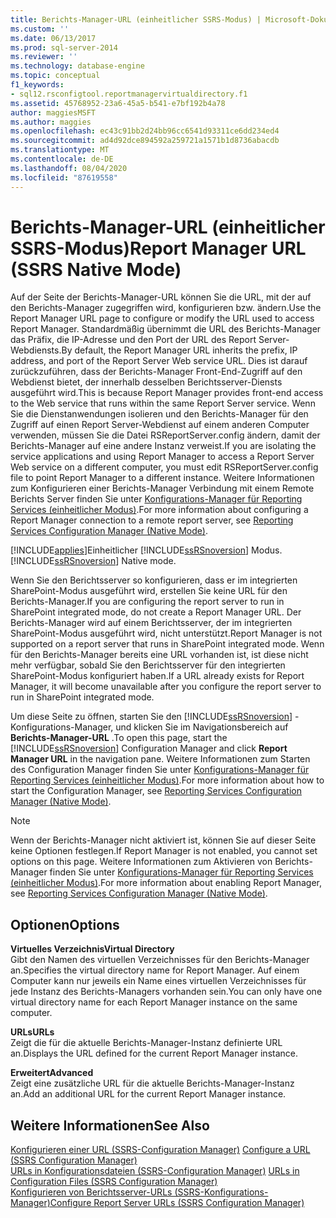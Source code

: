 ```yaml
---
title: Berichts-Manager-URL (einheitlicher SSRS-Modus) | Microsoft-Dokumentation
ms.custom: ''
ms.date: 06/13/2017
ms.prod: sql-server-2014
ms.reviewer: ''
ms.technology: database-engine
ms.topic: conceptual
f1_keywords:
- sql12.rsconfigtool.reportmanagervirtualdirectory.f1
ms.assetid: 45768952-23a6-45a5-b541-e7bf192b4a78
author: maggiesMSFT
ms.author: maggies
ms.openlocfilehash: ec43c91bb2d24bb96cc6541d93311ce6dd234ed4
ms.sourcegitcommit: ad4d92dce894592a259721a1571b1d8736abacdb
ms.translationtype: MT
ms.contentlocale: de-DE
ms.lasthandoff: 08/04/2020
ms.locfileid: "87619558"
---
```

# <a name="report-manager-url-ssrs-native-mode"></a><span data-ttu-id="0ed1a-102">Berichts-Manager-URL (einheitlicher SSRS-Modus)</span><span class="sxs-lookup"><span data-stu-id="0ed1a-102">Report Manager URL (SSRS Native Mode)</span></span>
  <span data-ttu-id="0ed1a-103">Auf der Seite der Berichts-Manager-URL können Sie die URL, mit der auf den Berichts-Manager zugegriffen wird, konfigurieren bzw. ändern.</span><span class="sxs-lookup"><span data-stu-id="0ed1a-103">Use the Report Manager URL page to configure or modify the URL used to access Report Manager.</span></span> <span data-ttu-id="0ed1a-104">Standardmäßig übernimmt die URL des Berichts-Manager das Präfix, die IP-Adresse und den Port der URL des Report Server-Webdiensts.</span><span class="sxs-lookup"><span data-stu-id="0ed1a-104">By default, the Report Manager URL inherits the prefix, IP address, and port of the Report Server Web service URL.</span></span> <span data-ttu-id="0ed1a-105">Dies ist darauf zurückzuführen, dass der Berichts-Manager Front-End-Zugriff auf den Webdienst bietet, der innerhalb desselben Berichtsserver-Diensts ausgeführt wird.</span><span class="sxs-lookup"><span data-stu-id="0ed1a-105">This is because Report Manager provides front-end access to the Web service that runs within the same Report Server service.</span></span> <span data-ttu-id="0ed1a-106">Wenn Sie die Dienstanwendungen isolieren und den Berichts-Manager für den Zugriff auf einen Report Server-Webdienst auf einem anderen Computer verwenden, müssen Sie die Datei RSReportServer.config ändern, damit der Berichts-Manager auf eine andere Instanz verweist.</span><span class="sxs-lookup"><span data-stu-id="0ed1a-106">If you are isolating the service applications and using Report Manager to access a Report Server Web service on a different computer, you must edit RSReportServer.config file to point Report Manager to a different instance.</span></span> <span data-ttu-id="0ed1a-107">Weitere Informationen zum Konfigurieren einer Berichts-Manager Verbindung mit einem Remote Berichts Server finden Sie unter [Konfigurations-Manager für Reporting Services &#40;einheitlicher Modus&#41;](../../../2014/sql-server/install/reporting-services-configuration-manager-native-mode.md).</span><span class="sxs-lookup"><span data-stu-id="0ed1a-107">For more information about configuring a Report Manager connection to a remote report server, see [Reporting Services Configuration Manager &#40;Native Mode&#41;](../../../2014/sql-server/install/reporting-services-configuration-manager-native-mode.md).</span></span>  
  
 [!INCLUDE[applies](../../includes/applies-md.md)]<span data-ttu-id="0ed1a-108">Einheitlicher [!INCLUDE[ssRSnoversion](../../includes/ssrsnoversion-md.md)] Modus.</span><span class="sxs-lookup"><span data-stu-id="0ed1a-108">[!INCLUDE[ssRSnoversion](../../includes/ssrsnoversion-md.md)] Native mode.</span></span>  
  
 <span data-ttu-id="0ed1a-109">Wenn Sie den Berichtsserver so konfigurieren, dass er im integrierten SharePoint-Modus ausgeführt wird, erstellen Sie keine URL für den Berichts-Manager.</span><span class="sxs-lookup"><span data-stu-id="0ed1a-109">If you are configuring the report server to run in SharePoint integrated mode, do not create a Report Manager URL.</span></span> <span data-ttu-id="0ed1a-110">Der Berichts-Manager wird auf einem Berichtsserver, der im integrierten SharePoint-Modus ausgeführt wird, nicht unterstützt.</span><span class="sxs-lookup"><span data-stu-id="0ed1a-110">Report Manager is not supported on a report server that runs in SharePoint integrated mode.</span></span> <span data-ttu-id="0ed1a-111">Wenn für den Berichts-Manager bereits eine URL vorhanden ist, ist diese nicht mehr verfügbar, sobald Sie den Berichtsserver für den integrierten SharePoint-Modus konfiguriert haben.</span><span class="sxs-lookup"><span data-stu-id="0ed1a-111">If a URL already exists for Report Manager, it will become unavailable after you configure the report server to run in SharePoint integrated mode.</span></span>  
  
 <span data-ttu-id="0ed1a-112">Um diese Seite zu öffnen, starten Sie den [!INCLUDE[ssRSnoversion](../../includes/ssrsnoversion-md.md)] -Konfigurations-Manager, und klicken Sie im Navigationsbereich auf **Berichts-Manager-URL** .</span><span class="sxs-lookup"><span data-stu-id="0ed1a-112">To open this page, start the [!INCLUDE[ssRSnoversion](../../includes/ssrsnoversion-md.md)] Configuration Manager and click **Report Manager URL** in the navigation pane.</span></span> <span data-ttu-id="0ed1a-113">Weitere Informationen zum Starten des Configuration Manager finden Sie unter [Konfigurations-Manager für Reporting Services &#40;einheitlicher Modus&#41;](../../../2014/sql-server/install/reporting-services-configuration-manager-native-mode.md).</span><span class="sxs-lookup"><span data-stu-id="0ed1a-113">For more information about how to start the Configuration Manager, see [Reporting Services Configuration Manager &#40;Native Mode&#41;](../../../2014/sql-server/install/reporting-services-configuration-manager-native-mode.md).</span></span>  
  
> [!NOTE]  
>  <span data-ttu-id="0ed1a-114">Wenn der Berichts-Manager nicht aktiviert ist, können Sie auf dieser Seite keine Optionen festlegen.</span><span class="sxs-lookup"><span data-stu-id="0ed1a-114">If Report Manager is not enabled, you cannot set options on this page.</span></span> <span data-ttu-id="0ed1a-115">Weitere Informationen zum Aktivieren von Berichts-Manager finden Sie unter [Konfigurations-Manager für Reporting Services &#40;einheitlicher Modus&#41;](../../../2014/sql-server/install/reporting-services-configuration-manager-native-mode.md).</span><span class="sxs-lookup"><span data-stu-id="0ed1a-115">For more information about enabling Report Manager, see [Reporting Services Configuration Manager &#40;Native Mode&#41;](../../../2014/sql-server/install/reporting-services-configuration-manager-native-mode.md).</span></span>  
  
## <a name="options"></a><span data-ttu-id="0ed1a-116">Optionen</span><span class="sxs-lookup"><span data-stu-id="0ed1a-116">Options</span></span>  
 <span data-ttu-id="0ed1a-117">**Virtuelles Verzeichnis**</span><span class="sxs-lookup"><span data-stu-id="0ed1a-117">**Virtual Directory**</span></span>  
 <span data-ttu-id="0ed1a-118">Gibt den Namen des virtuellen Verzeichnisses für den Berichts-Manager an.</span><span class="sxs-lookup"><span data-stu-id="0ed1a-118">Specifies the virtual directory name for Report Manager.</span></span> <span data-ttu-id="0ed1a-119">Auf einem Computer kann nur jeweils ein Name eines virtuellen Verzeichnisses für jede Instanz des Berichts-Managers vorhanden sein.</span><span class="sxs-lookup"><span data-stu-id="0ed1a-119">You can only have one virtual directory name for each Report Manager instance on the same computer.</span></span>  
  
 <span data-ttu-id="0ed1a-120">**URLs**</span><span class="sxs-lookup"><span data-stu-id="0ed1a-120">**URLs**</span></span>  
 <span data-ttu-id="0ed1a-121">Zeigt die für die aktuelle Berichts-Manager-Instanz definierte URL an.</span><span class="sxs-lookup"><span data-stu-id="0ed1a-121">Displays the URL defined for the current Report Manager instance.</span></span>  
  
 <span data-ttu-id="0ed1a-122">**Erweitert**</span><span class="sxs-lookup"><span data-stu-id="0ed1a-122">**Advanced**</span></span>  
 <span data-ttu-id="0ed1a-123">Zeigt eine zusätzliche URL für die aktuelle Berichts-Manager-Instanz an.</span><span class="sxs-lookup"><span data-stu-id="0ed1a-123">Add an additional URL for the current Report Manager instance.</span></span>  
  
## <a name="see-also"></a><span data-ttu-id="0ed1a-124">Weitere Informationen</span><span class="sxs-lookup"><span data-stu-id="0ed1a-124">See Also</span></span>  
 <span data-ttu-id="0ed1a-125">[Konfigurieren einer URL &#40;SSRS-Configuration Manager&#41;](../../reporting-services/install-windows/configure-a-url-ssrs-configuration-manager.md) </span><span class="sxs-lookup"><span data-stu-id="0ed1a-125">[Configure a URL  &#40;SSRS Configuration Manager&#41;](../../reporting-services/install-windows/configure-a-url-ssrs-configuration-manager.md) </span></span>  
 <span data-ttu-id="0ed1a-126">[URLs in Konfigurationsdateien &#40;SSRS-Configuration Manager&#41;](../../reporting-services/install-windows/urls-in-configuration-files-ssrs-configuration-manager.md) </span><span class="sxs-lookup"><span data-stu-id="0ed1a-126">[URLs in Configuration Files  &#40;SSRS Configuration Manager&#41;](../../reporting-services/install-windows/urls-in-configuration-files-ssrs-configuration-manager.md) </span></span>  
 [<span data-ttu-id="0ed1a-127">Konfigurieren von Berichtsserver-URLs &#40;SSRS-Konfigurations-Manager&#41;</span><span class="sxs-lookup"><span data-stu-id="0ed1a-127">Configure Report Server URLs  &#40;SSRS Configuration Manager&#41;</span></span>](../../reporting-services/install-windows/configure-report-server-urls-ssrs-configuration-manager.md)  
  
  
